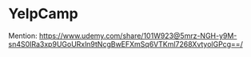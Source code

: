 # YelpCamp
Mention:
https://www.udemy.com/share/101W923@5mrz-NGH-y9M-sn4S0IRa3xp9UGoURxln9tNcgBwEFXmSq6VTKml7268XvtyolGPcg==/
